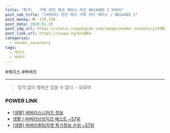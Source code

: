 ```yaml
--- 
title: "특가!   가죽 런던 체크 케이스 카드 8014485 1 버버리" 
post_sub_title: "[버버리] 런던 체크 가죽 카드 케이스 / 8014485 1" 
post_money: ₩. 170,720 
post_date: 2020.01.29 
post_img_url: https://static.coupangcdn.com/image/vendor_inventory/598b/f97dd85a00953f67952d349769feb58f7fa7c3a5f29cff0d57c23d8de6a5.jpg 
post_link_url: https://coupa.ng/bnIWRa 
categories: 
  - vendor_inventory 
tags: 
  - 케이스 
  - 버버리 
--- 
```

  #케이스 #버버리 
<hr> 

> 망각 없이 행복은 있을 수 없다. - 모로아 


### POWER LINK

* <a href="https://blog.naver.com/fash111/221768579317" target="_blank"> [생활] 버버리스니커즈 정보 </a>
* <a href="https://blog.naver.com/santokki14/221787137809" target="_blank">생활 / 버버리남성지갑 베스트 ~57위</a>
* <a href="https://blog.naver.com/sakai111/221776295795" target="_blank"> [생활] 버버리퀼팅자켓 특가정보 순위 ~57위</a>
